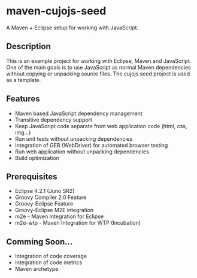 maven-cujojs-seed
=================

A Maven + Eclipse setup for working with JavaScript.

## Description
This is an example project for working with Eclipse, Maven and JavaScript. One of the main goals is to use JavaScript as normal Maven dependencies without copying or unpacking source files. The cujojs seed project is used as a template.

## Features
* Maven based JavaScript dependency management
* Transitive dependency support
* Keep JavaScript code separate from web application code (html, css, img...)
* Run unit tests without unpacking dependencies
* Integration of GEB (WebDriver) for automated browser testing
* Run web application without unpacking dependencies
* Build optimization

## Prerequisites
* Eclipse 4.2.1 (Juno SR2)
* Groovy Compiler 2.0 Feature
* Groovy-Eclipse Feature
* Groovy-Eclipse M2E integration
* m2e - Maven Integration for Eclipse
* m2e-wtp - Maven Integration for WTP (Incubation)

## Comming Soon...
* Integration of code coverage
* Integration of code metrics
* Maven archetype
